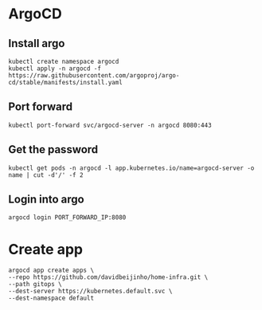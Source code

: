 # ArgoCD

## Install argo
```
kubectl create namespace argocd
kubectl apply -n argocd -f https://raw.githubusercontent.com/argoproj/argo-cd/stable/manifests/install.yaml
```

## Port forward
```
kubectl port-forward svc/argocd-server -n argocd 8080:443
```

## Get the password
```
kubectl get pods -n argocd -l app.kubernetes.io/name=argocd-server -o name | cut -d'/' -f 2
```

## Login into argo
```
argocd login PORT_FORWARD_IP:8080
```

# Create app
```
argocd app create apps \
--repo https://github.com/davidbeijinho/home-infra.git \
--path gitops \
--dest-server https://kubernetes.default.svc \
--dest-namespace default 
```